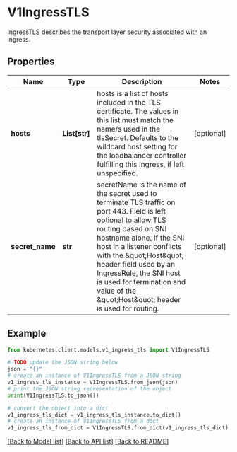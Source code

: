 # V1IngressTLS

IngressTLS describes the transport layer security associated with an ingress.

## Properties

Name | Type | Description | Notes
------------ | ------------- | ------------- | -------------
**hosts** | **List[str]** | hosts is a list of hosts included in the TLS certificate. The values in this list must match the name/s used in the tlsSecret. Defaults to the wildcard host setting for the loadbalancer controller fulfilling this Ingress, if left unspecified. | [optional] 
**secret_name** | **str** | secretName is the name of the secret used to terminate TLS traffic on port 443. Field is left optional to allow TLS routing based on SNI hostname alone. If the SNI host in a listener conflicts with the \&quot;Host\&quot; header field used by an IngressRule, the SNI host is used for termination and value of the \&quot;Host\&quot; header is used for routing. | [optional] 

## Example

```python
from kubernetes.client.models.v1_ingress_tls import V1IngressTLS

# TODO update the JSON string below
json = "{}"
# create an instance of V1IngressTLS from a JSON string
v1_ingress_tls_instance = V1IngressTLS.from_json(json)
# print the JSON string representation of the object
print(V1IngressTLS.to_json())

# convert the object into a dict
v1_ingress_tls_dict = v1_ingress_tls_instance.to_dict()
# create an instance of V1IngressTLS from a dict
v1_ingress_tls_from_dict = V1IngressTLS.from_dict(v1_ingress_tls_dict)
```
[[Back to Model list]](../README.md#documentation-for-models) [[Back to API list]](../README.md#documentation-for-api-endpoints) [[Back to README]](../README.md)


